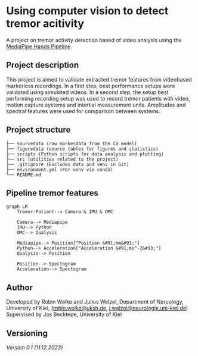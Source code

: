 # Using computer vision to detect tremor acitivity
A project on tremor activity detection based of video analysis using the [MediaPipe Hands Pipeline](https://google.github.io/mediapipe/solutions/hands.html).

## Project description
This project is aimed to validate extracted tremor features from videobased markerless recordings. In a first step, best performance setups were validated using simulated videos. In a second step, the setup best performing recording setup was used to record tremor patients with video, motion capture systems and intertial measurement units. Amplitudes  and spectral features were used for comparison between systems.<br>

## Project structure
```
├── sourcedata (raw markerdata from the CV model)
├── figuredata (source tables for figures and statistics)
├── scripts (Python scripts for data analysis and plotting)
├── src (utilities related to the project)
├── .gitignore (Excludes data and venv in Git)
├── environment.yml (For venv via conda)
└── README.md
```

## Pipeline tremor features
```mermaid
graph LR
    Tremor-Patient--> Camera & IMU & OMC
    
    Camera--> Mediapipe
    IMU--> Python
    OMC--> Qualysis

    Mediapipe--> Position["Position &#91;mm&#93;"] 
    Python--> Acceleration["Acceleration &#91;ms^-2&#93;"]
    Qualysis--> Position  

    Position--> Spectogram
    Acceleration--> Spectogram 
```

## Author
Developed by Robin Wolke and Julius Welzel, Department of Neruology, University of Kiel, (robin.wolke@uksh.de, j.welzel@neurologie.uni-kiel.de) <br>
Supervised by Jos Becktepe, University of Kiel<br>


## Versioning
*Version 0.1 (11.12.2023)*
